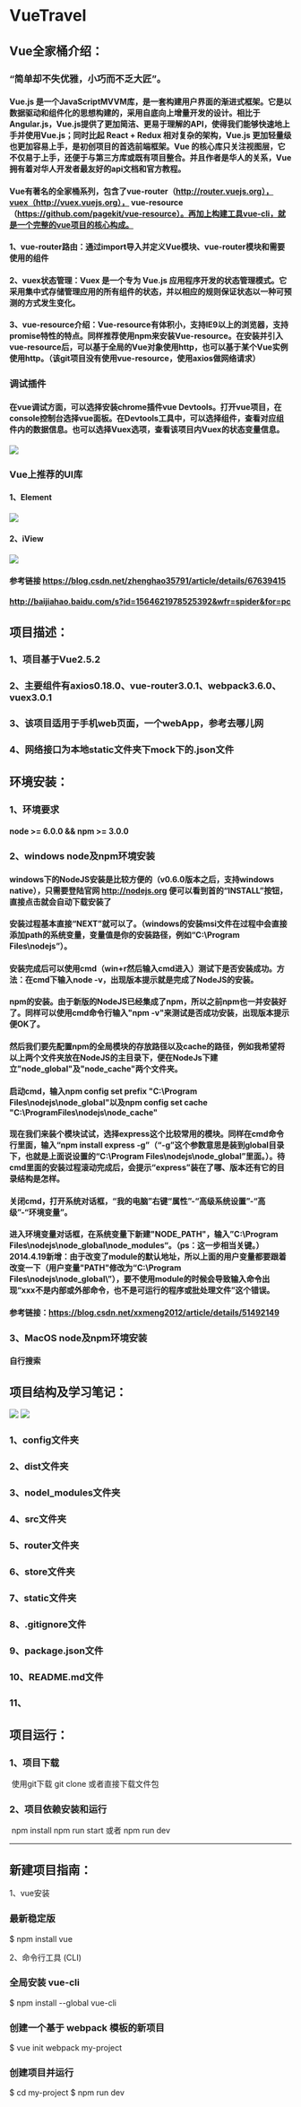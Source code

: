 # VueTravel

## Vue全家桶介绍：
### “简单却不失优雅，小巧而不乏大匠”。
#### Vue.js 是一个JavaScriptMVVM库，是一套构建用户界面的渐进式框架。它是以数据驱动和组件化的思想构建的，采用自底向上增量开发的设计。相比于Angular.js，Vue.js提供了更加简洁、更易于理解的API，使得我们能够快速地上手并使用Vue.js；同时比起 React + Redux 相对复杂的架构，Vue.js 更加轻量级也更加容易上手，是初创项目的首选前端框架。Vue 的核心库只关注视图层，它不仅易于上手，还便于与第三方库或既有项目整合。并且作者是华人的关系，Vue拥有着对华人开发者最友好的api文档和官方教程。
#### Vue有著名的全家桶系列，包含了vue-router（http://router.vuejs.org），vuex（http://vuex.vuejs.org）， vue-resource（https://github.com/pagekit/vue-resource）。再加上构建工具vue-cli，就是一个完整的vue项目的核心构成。
#### 1、vue-router路由：通过import导入并定义Vue模块、vue-router模块和需要使用的组件
#### 2、vuex状态管理：Vuex 是一个专为 Vue.js 应用程序开发的状态管理模式。它采用集中式存储管理应用的所有组件的状态，并以相应的规则保证状态以一种可预测的方式发生变化。
#### 3、vue-resource介绍：Vue-resource有体积小，支持IE9以上的浏览器，支持promise特性的特点。同样推荐使用npm来安装Vue-resource。在安装并引入vue-resource后，可以基于全局的Vue对象使用http，也可以基于某个Vue实例使用http。（该git项目没有使用vue-resource，使用axios做网络请求）

### 调试插件
#### 在vue调试方面，可以选择安装chrome插件vue Devtools。打开vue项目，在console控制台选择vue面板。在Devtools工具中，可以选择组件，查看对应组件内的数据信息。也可以选择Vuex选项，查看该项目内Vuex的状态变量信息。

![](mdImg/devtool.png)

### Vue上推荐的UI库
#### 1、Element
![](mdImg/element.png)
#### 2、iView
![](mdImg/ivew.png)

#### 参考链接 https://blog.csdn.net/zhenghao35791/article/details/67639415
#### http://baijiahao.baidu.com/s?id=1564621978525392&wfr=spider&for=pc

## 项目描述：
### 1、项目基于Vue2.5.2
### 2、主要组件有axios0.18.0、vue-router3.0.1、webpack3.6.0、vuex3.0.1
### 3、该项目适用于手机web页面，一个webApp，参考去哪儿网
### 4、网络接口为本地static文件夹下mock下的.json文件

## 环境安装：
### 1、环境要求
#### node >= 6.0.0 && npm >= 3.0.0

### 2、windows node及npm环境安装
#### windows下的NodeJS安装是比较方便的（v0.6.0版本之后，支持windows native），只需要登陆官网 http://nodejs.org 便可以看到首的“INSTALL”按钮，直接点击就会自动下载安装了
#### 安装过程基本直接“NEXT”就可以了。（windows的安装msi文件在过程中会直接添加path的系统变量，变量值是你的安装路径，例如“C:\Program Files\nodejs”）。
#### 安装完成后可以使用cmd（win+r然后输入cmd进入）测试下是否安装成功。方法：在cmd下输入node -v，出现版本提示就是完成了NodeJS的安装。
#### npm的安装。由于新版的NodeJS已经集成了npm，所以之前npm也一并安装好了。同样可以使用cmd命令行输入"npm -v"来测试是否成功安装，出现版本提示便OK了。
#### 然后我们要先配置npm的全局模块的存放路径以及cache的路径，例如我希望将以上两个文件夹放在NodeJS的主目录下，便在NodeJs下建立"node_global"及"node_cache"两个文件夹。
#### 启动cmd，输入npm config set prefix "C:\Program Files\nodejs\node_global"以及npm config set cache "C:\ProgramFiles\nodejs\node_cache"
#### 现在我们来装个模块试试，选择express这个比较常用的模块。同样在cmd命令行里面，输入“npm install express -g”（“-g”这个参数意思是装到global目录下，也就是上面说设置的“C:\Program Files\nodejs\node_global”里面。）。待cmd里面的安装过程滚动完成后，会提示“express”装在了哪、版本还有它的目录结构是怎样。
#### 关闭cmd，打开系统对话框，“我的电脑”右键“属性”-“高级系统设置”-“高级”-“环境变量”。
#### 进入环境变量对话框，在系统变量下新建"NODE_PATH"，输入”C:\Program Files\nodejs\node_global\node_modules“。（ps：这一步相当关键。）2014.4.19新增：由于改变了module的默认地址，所以上面的用户变量都要跟着改变一下（用户变量"PATH"修改为“C:\Program Files\nodejs\node_global\”），要不使用module的时候会导致输入命令出现“xxx不是内部或外部命令，也不是可运行的程序或批处理文件”这个错误。
#### 参考链接：https://blog.csdn.net/xxmeng2012/article/details/51492149

### 3、MacOS node及npm环境安装
#### 自行搜索

## 项目结构及学习笔记：
![](mdImg/project1.png) ![](mdImg/project2.png)
### 1、config文件夹
### 2、dist文件夹
### 3、nodel_modules文件夹
### 4、src文件夹
### 5、router文件夹
### 6、store文件夹
### 7、static文件夹
### 8、.gitignore文件
### 9、package.json文件
### 10、README.md文件
### 11、


## 项目运行：
### 1、项目下载
  使用git下载 git clone 或者直接下载文件包
### 2、项目依赖安装和运行
  npm install
  npm run start 或者 npm run dev

**********************
## 新建项目指南：
1、vue安装
### 最新稳定版
$ npm install vue

2、命令行工具 (CLI)
### 全局安装 vue-cli
$ npm install --global vue-cli
### 创建一个基于 webpack 模板的新项目
$ vue init webpack my-project
### 创建项目并运行
$ cd my-project
$ npm run dev
